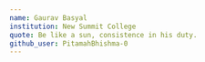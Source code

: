 ```yaml
---
name: Gaurav Basyal
institution: New Summit College
quote: Be like a sun, consistence in his duty.
github_user: PitamahBhishma-0
---
```


